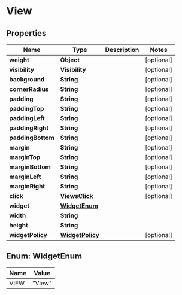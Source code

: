 

# View


## Properties

| Name | Type | Description | Notes |
|------------ | ------------- | ------------- | -------------|
|**weight** | **Object** |  |  [optional] |
|**visibility** | **Visibility** |  |  [optional] |
|**background** | **String** |  |  [optional] |
|**cornerRadius** | **String** |  |  [optional] |
|**padding** | **String** |  |  [optional] |
|**paddingTop** | **String** |  |  [optional] |
|**paddingLeft** | **String** |  |  [optional] |
|**paddingRight** | **String** |  |  [optional] |
|**paddingBottom** | **String** |  |  [optional] |
|**margin** | **String** |  |  [optional] |
|**marginTop** | **String** |  |  [optional] |
|**marginBottom** | **String** |  |  [optional] |
|**marginLeft** | **String** |  |  [optional] |
|**marginRight** | **String** |  |  [optional] |
|**click** | [**ViewsClick**](ViewsClick.md) |  |  [optional] |
|**widget** | [**WidgetEnum**](#WidgetEnum) |  |  |
|**width** | **String** |  |  |
|**height** | **String** |  |  |
|**widgetPolicy** | [**WidgetPolicy**](WidgetPolicy.md) |  |  [optional] |



## Enum: WidgetEnum

| Name | Value |
|---- | -----|
| VIEW | &quot;View&quot; |



